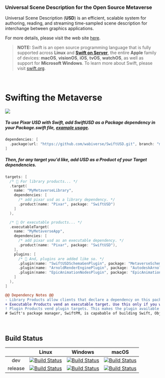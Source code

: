 ### Universal Scene Description for the Open Source Metaverse

Universal Scene Description (**USD**) is an efficient, scalable system for
authoring, reading, and streaming time-sampled scene description for
interchange between graphics applications.

For more details, please visit the web site [here](http://openusd.org).

> **NOTE:** Swift is an open source programming language that is fully
supported across **Linux** and [**Swift on Server**](https://www.swift.org/server/),
the entire **Apple** family of devices: **macOS**, **visionOS**, **iOS**, **tvOS**, **watchOS**,
as well as support for **Microsoft Windows**. To learn more about Swift, please visit [swift.org](https://www.swift.org).
<br>

# Swifting the Metaverse

<image src="https://steamuserimages-a.akamaihd.net/ugc/110734252808679209/093302F19C70C4B7421C2A43200B205A650AB9B2/?imw=5000&imh=5000&ima=fit&impolicy=Letterbox&imcolor=%23000000&letterbox=false">

##### To use Pixar USD with Swift, add **SwiftUSD** as a **Package** dependency in your Package.swift file, [example usage](https://github.com/wabiverse/Kraken/blob/master/Package.swift).
```swift
dependencies: [
  .package(url: "https://github.com/wabiverse/SwiftUSD.git", branch: "main"),
]
```


##### Then, for any target you'd like, add **USD** as a **Product** of your **Target** dependencies.
```swift
targets: [
  /* 📕 For library products... */
  .target(
    name: "MyMetaverseLibrary",
    dependencies: [
      /* add pixar usd as a library dependency. */
      .product(name: "Pixar", package: "SwiftUSD")
    ]
  ),

  /* 📗 Or executable products... */
  .executableTarget(
    name: "MyMetaverseApp",
    dependencies: [
      /* add pixar usd as an executable dependency. */
      .product(name: "Pixar", package: "SwiftUSD"),
    ],
    plugins: [
      /* 📙 And, plugins are added like so. */
      .plugin(name: "SwiftUSDSchemaGenPlugin", package: "MetaverseSchemaGen"),
      .plugin(name: "ArnoldRenderEnginePlugin", package: "AutodeskArnold"),
      .plugin(name: "EpicAnimationNodesPlugin", package: "EpicAnimation")
    ]
  ),
]
```

```diff
@@ Dependency Notes @@
- Library Products allow clients that declare a dependency on this package to use the package’s functionality.
+ Executable Products vend an executable target. Use this only if you want to make the executable available to clients.
! Plugin Products vend plugin targets. This makes the plugin available to clients that integrate the Swift package.
# Swift's package manager, SwiftPM, is capabable of building Swift, Objective-C/C++, and C/C++ code.
```
<br>

Build Status
------------
|         |   Linux   |  Windows  |   macOS   |
|:-------:|:---------:|:---------:|:---------:|
|   dev   | [![Build Status](https://dev.azure.com/PixarAnimationStudios/USD/_apis/build/status/PixarAnimationStudios.USD?branchName=dev&amp;jobName=Linux)](https://dev.azure.com/PixarAnimationStudios/USD/_build/latest?definitionId=2&branchName=dev) | [![Build Status](https://dev.azure.com/PixarAnimationStudios/USD/_apis/build/status/PixarAnimationStudios.USD?branchName=dev&amp;jobName=Windows)](https://dev.azure.com/PixarAnimationStudios/USD/_build/latest?definitionId=2&branchName=dev) | [![Build Status](https://dev.azure.com/PixarAnimationStudios/USD/_apis/build/status/PixarAnimationStudios.USD?branchName=dev&amp;jobName=macOS)](https://dev.azure.com/PixarAnimationStudios/USD/_build/latest?definitionId=2&branchName=dev) |
|  release | [![Build Status](https://dev.azure.com/PixarAnimationStudios/USD/_apis/build/status/PixarAnimationStudios.USD?branchName=release&amp;jobName=Linux)](https://dev.azure.com/PixarAnimationStudios/USD/_build/latest?definitionId=2&branchName=release) | [![Build Status](https://dev.azure.com/PixarAnimationStudios/USD/_apis/build/status/PixarAnimationStudios.USD?branchName=release&amp;jobName=Windows)](https://dev.azure.com/PixarAnimationStudios/USD/_build/latest?definitionId=2&branchName=release) | [![Build Status](https://dev.azure.com/PixarAnimationStudios/USD/_apis/build/status/PixarAnimationStudios.USD?branchName=release&amp;jobName=macOS)](https://dev.azure.com/PixarAnimationStudios/USD/_build/latest?definitionId=2&branchName=release) |

